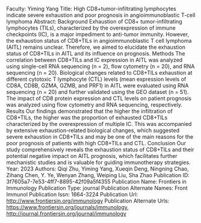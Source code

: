 Faculty: Yiming Yang
Title: High CD8+tumor-infiltrating lymphocytes indicate severe exhaustion and poor prognosis in angioimmunoblastic T-cell lymphoma
Abstract: Background Exhaustion of CD8+ tumor-infiltrating lymphocytes (TILs), characterized by the overexpression of immune checkpoints (IC), is a major impediment to anti-tumor immunity. However, the exhaustion status of CD8+TILs in angioimmunoblastic T cell lymphoma (AITL) remains unclear. Therefore, we aimed to elucidate the exhaustion status of CD8+TILs in AITL and its influence on prognosis. Methods The correlation between CD8+TILs and IC expression in AITL was analyzed using single-cell RNA sequencing (n = 2), flow cytometry (n = 20), and RNA sequencing (n = 20). Biological changes related to CD8+TILs exhaustion at different cytotoxic T lymphocyte (CTL) levels (mean expression levels of CD8A, CD8B, GZMA, GZMB, and PRF1) in AITL were evaluated using RNA sequencing (n = 20) and further validated using the GEO dataset (n = 51). The impact of CD8 protein expression and CTL levels on patient prognosis was analyzed using flow cytometry and RNA sequencing, respectively. Results Our findings demonstrated that the higher the infiltration of CD8+TILs, the higher was the proportion of exhausted CD8+TILs characterized by the overexpression of multiple IC. This was accompanied by extensive exhaustion-related biological changes, which suggested severe exhaustion in CD8+TILs and may be one of the main reasons for the poor prognosis of patients with high CD8+TILs and CTL. Conclusion Our study comprehensively reveals the exhaustion status of CD8+TILs and their potential negative impact on AITL prognosis, which facilitates further mechanistic studies and is valuable for guiding immunotherapy strategies.
Year: 2023
Authors: Qiqi Zhu, Yiming Yang, Xueqin Deng, Ningning Chao, Zihang Chen, Y. Ye, Wenyan Zhang, Weiping Liu, Sha Zhao
Publication ID: 3f7605a7-7e53-4ff7-8895-42f09a5f4355
Publication Name: Frontiers in Immunology
Publication Type: journal
Publication Alternate Names: Front Immunol
Publication Issn: 1664-3224
Publication Url: http://www.frontiersin.org/immunology
Publication Alternate Urls: https://www.frontiersin.org/journals/immunology, http://journal.frontiersin.org/journal/immunology
